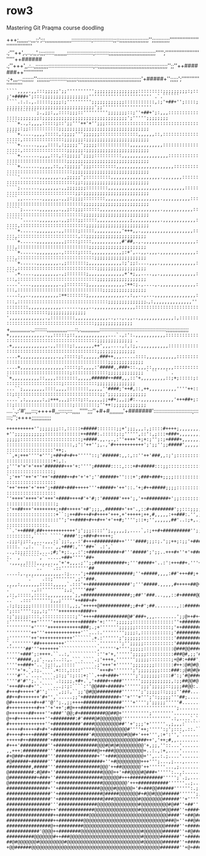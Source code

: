 # row3
Mastering Git Praqma course doodling

+++;,,,,,,..,,,:;';::,,,,,,,,,,,,,,,,,:::::::::::::;:::::::::::::;;::;;;;;;;;;;;;;;;;;;'';;;;;;;;;;;''''''''''''''''''''''''''''''''''
 .;'''++',.,..,.,,',:;;;::::::,,,,,,,,:::::::::::::::::;:::::::::;;;;;;;;;;;;;;;;;;;;;;;;;;;;;''''';''''''''''''''''''''''''''++######
       .;''+++',,.:..,;;;;;;;;:::::::::::::::::::::::::::::;::;;;;;;;;;;;;;;;;;;;;;;;;;;;;;;;;;;;;;;;;;;;'';;''++#######++''''''''''''
             .;+,,,...;;;;;;;'';;;;;;;;:::::::::::;;;;;;:;;;;;;;;;;;;;;;;;;;;;;;;;;;;;;;;;;;;;;;'+#####+'';;;;;';'''''''''''''''''''''
``         ````,,,,.,,:::;;;;;';;'''''''''';;;;;;;;;;;;;;;;:::::::::;;;;;;;;;:;::;'+####+';:::;;;;;;;;;;;;;;;;;'''''''''''''''''''''''
.`.``````  ````.:.:.,.:::::;;;;:;''''''''';;;;;;;;;;;;:::::::::::,:;'+##+'';::::;;;;;;;:;;;;;;;;;;;;;;;;;;;;;;;;;';;''''''''''''''''''
     ```````````;.,;;:,,::::;;;::''''''''';;;;;;;::;''+##+';:,,,:::::::::::::::;;;;;;;;:;;;;;;;;;;;;;;;;;;;;;;;;;;;;;;;';''''';;;;;;;;
            ````+..,:,,,,:::::;::';;'''++'+'';;;::::::::::::::::::::::::::::::::::;;;;;:;;:::::::::::;;;;;;;;;;;;;;;;;;;;;;;;;;;;;;;;;
            ````+.....,,,,:::::,:;;;;''';;;;;;::::::::::::::,,,,,,::,::::::::::::::::::,:::::::::::::::;;;;;;;:;;;;;;;;;;;;;;;;;;;;;;;
            ````+......,,,,::::,:;;;;;'';;;;;::::::::::::,,,,,,,,,,,,::::::::::::::::::,::::::::::::::::;;;;;;:;;;;;;;;;;;;;;;;;;;;;;;
            ````+.......,,,,:::,::;;;;;';;;;::::::::::,,,,,,,,,,,,,,,,,:::::::::::::::::::::::::::::::::;;;;;;;;;;;;;;;;;;;;;;;;;;;;;;
            ````+.......,,,,,::,,:;;;;;';;;:::::::::,,,,,,,,,,,,,,,,,,,,,:::::::::::::::::::::::::::::::::;;;;;;;;;;;;;;;;;;;;;;;;;;;;
            ````'.......,,,,,,,.,,;;;;;';:::::::::,,,,,,,,,,,,,,,,,,.,,,,,,,:::::::::::::::::::::::::::::::;;:;;;;;;;;;;;;;;;;;;;;;;;;
            ````;.......,,,,,,,.,,;;;;;;;::::::::,,,,,,,,,,,,,,,,,,,.,,,,,,,,::::::::::::::::::::::::::::::;;:;;;;;;;;;;;;;;;;;;;;;;;;
            ````,,.......,,,,,,.,,;:;;;;::::::::,,,,,,,,,,,,,,,,,,,,.,,,,,,,,,,:::::::::::::::::::::::::::::::;;;;;;;;;;;;;;;;;;;;;;;;
            `````;......,,,,,,,.,,;::;;;::::::,,,,,,,,,,,,,,,,,,,,,,.,,,,,,,,,,,::::::::::::::::::::::::::::::;;;;;;;;;;;;;;;;;;;;;;;;
            `````'......,,,,,,,.,,;:::;;:::::,,,,,,,,,,,,;,,,,,,,,,,.,,,,,,,,,,,,:::::,::::::::::::::::::::::::;;;;;;;;;;;;;;;;;;;;;;;
             ````+......,,,,,,,.,,:::::;:::::,,,,,,,,,,'+++,,.,,,,,,,,,,,,,,,,,,,:::::,::::::::::::::::::::::,::;;;;;;;;;;;;;;;;;;;;;;
             ````+......,,,,,,,,,,;::::;::::,,,,,,,,,,,#'##,.,.,,,,,,,,,,,,,,,,,,,::::,::::::::::::::::::::::::::;;;;;;;;;;;;;;;;;;;;;
             ````+......,,,,,,,,.,:::::;::::,,,,,,,,,,,;:+',..,,.,,,.,,,,,,,,,,,,,::::,::::::::::::::::::::::::::::;;;;;;;;;;;;;;;;;;;
             ````+......,,,,,,,,.,;:::::::;,,,,,,,,,,,,:;';;:....,,,.,,,,,,,,,,,,,::::,:::::::::::::::::::::::::::::;;;;;;;;;;;;;;;;;;
             ```.+.....,,,,,,,,,.,;:::::::;,,,,,,,,,,,,,+'+;,,....,,.,,,,,,,,,,,,,::::,:::::::::::::::::::::::::::::;;;;;;;;;;;;;;;;;;
             ....'....,,,,,,,,,,.,;:::::::;,,,,,,,,,,,,,:++:;.,....,.,,,,,,,,,,,,,::::,:::::::::::::::::::::::::::::::;;;;;;;;;;;;;;;;
             ....:,,..,,,,,,,,,,:++:::::::;,,,,,,,,,,,,,.,:,,..,...,,,,,,,,,,,,,,,::::,:::::::::::::::::::::::::::::::::;;;;;;;;;;;;;;
             ``.`,:,,,,,,,,,,,,,,''::::::::,,,,,,,,,,,,.......,,,..,,,,,,,,,,,,,,,::::::::::::::::::::::::::::::::::::::;;;;;;;;;;;;;;
               ` `',,,,,,,,,,,,,.,:::::::::,,,,,,,,,,,,..,..,.,,..,,,,,,,,,,,,,:,:::::::::::::::::::::::::::::::::::::::;;;;;;;;;;;;;;
                 `+,,,,,,,,,,,,,.,,::::::::,,,,,,,,,,,,,.....::,.,,,,,,,,,,,,:::::::::::::::::::::::::::::::::::::::::::;;;;;;;;;;;;;;
               ```+,,,,,,,,,,,,,.,,:::::;::,,,,,,,,,,,,...`.,:':.,,,,,,,,,,,:::::::::::::::::::::::::::::::::::::::::::::;;;;;;;;;;;;;
               . .+,,,,,,,,,,,,,.,,:::::;:,,,,,,,++',,,....,:,:;,.,,,,,,,,,,::::::::::::::::::::::::::::::::::::::::::::;;;;;;;;;;;;;;
              ....+,,,,,,,,,,,,,.,,:::::;:,,,,,,###++,,,.....::::,,,,,,,,,,,:::::::::::::::::::::::::::::::::::::::::::::;;;;;;;;;;;;;
              ....+,,,,,,,,,,,,,,,,:::::;:,,,,:'#####,,###+::.,,,::,,,,,,,,::::::::::::::::::::::::::::::::;:::::::::::::;;;;;;;;;;;;;
      ` ``   ` . `+,,,,,,,,,,::,,,,::::::::,,,,,######++###,,,::'+,,,,,,,,,::;+;:::::;:::::::::::::::::::::;::::::::::::;;;;;;;;;;;;;;
             ...``;,,,,,,,,::::,,,,::::::::,,,,,''####;'++#,::,++,,,,,,,,,,''''++::::;:::::::::::::::::::::::::::::::;;';;;;;;;;;;;;;;
             ....`,:,,,,,,:,;+++,,,;::::;::,,,,,;;+#+;,,;;#:..,,,,,,,,,,,,'+++##+;:::;:::::::::::::::::::::;::::::::;''++:;;;;;;;;;;;;
      ```....`.,:'#',,,,:::;++++#,,;::::;:::,,,,,''''';;;''+#+#,,,,,,,,,'+#######':::::::::::::::::::::::::;::::::;'';++++;;;;;;;;;;;;
`````.;'#++++++++++;:::::::+#####,:;;;::;;''''+:,#+':;::+'#++;;,,,,,,,,,#########'::::::::::::::::::::::::::::::::'''''+++';;;;;;;;;;;
++++++++++'';;;;;;;::,:::::+#####:::::::;;+';;;,,,:,;::::#++++;,,,,,,,,:#######'##,,,:::::::::::::::::::::;:::::::;;''''+++;;;;;;;;;;'
+'';;;;;;;;;;;:::::::::::::++####:.:::::;:;''''',::':,;:::+###+,,,,,,,,,+#'####;;,;::,::::::::::::::::::::':::::::;';'''+#+;;;;;;;;;;+
;;;;;::::::::::::::::::::::;+####.,,.,.,:''++++'+;+:;'';:;+####+,,,,,,,,;+'+###':;:'';::::::::::::::::::::'::::::;''+#+'+++;;;;;;;;;;'
::::::::::::::::::::::::,;':'++'';,.,'#+++++++++++';';;'';;#####',,,,,:,:;'+++#:'';;':::::::::::::::::::::':::::;:+''+''++';;;;;;;;;;'
:::::::::::::::::'++;.  ``,+;+++''''+''';+##+#+#++'''''::;'######:,,:,::''++'###,,:;';::::::::::::::::::::;+;'''++''+++++''#;;;;;;;;';
:::::::::::::::::+:,:.     ;'''+'+'+'+++'#######+++'+:'''';######::::,:::+#+#####:::;;::::::::::::::::::::;''''++++'++++++##;;;;;;;;';
:::::::::::::::::;       `;'++''++'+''++'+#####++#+'+'+';''######+'':::+';###+###+;;;;:::::::::::::::::::;;;++++##++++#+#####;;;;;;;+;
::::::::::::::::::       '++'++++'+'+++';+####+###+++++'''+#####+'++'::.'+;#++#####;;;;:::::::::::::::;::;';'+########+##@####;;;;;;+;
::::::::::::::::::      ''++++'++++'+'+++'+####++++#'+'#;:'######'+++';,'++########+';;::::::::::;;;:;;;;''+':#########@@@#####;;;;;';
::::::::::::::::::;    :'++##+++'++++++++;+##+++++'+#';;;,,######+'++'.,::#+########';;:::;;;;;;;;;::;;;;#+;:'#########@########;;;'';
::::::::::::::::::+``:;++##+++#+#++++'+++,+'+++++;++,#,,,,,:++###:.'',;,,:##########+;;;;;;:;;;;;;;''+;;;+':;;###########@######;;;+;;
:::::::::::::::::::'';'++####+#++#++'+'++#;'''';::+;'',,,,,,##'..:;+,.;+;,+#########+;;;;+##;;;';;;;;;;:,;;;;'#####@####@#@@#@##;;;+;;
:::::::::::::::. ``.'++####;##++++++++++++';';;;::::'';,,,,,;,....`,:;++#+##########'';;'###+;;';;;;;;';::;''+########@#@@@@@@@+';;+;;
:::::::::,````` ````'####':;+##+#+++++;`  .;;;:;;::,,...,,,:;`;;:,,.:'#+++#########++''''####;;;:;.';;++;:;;'+######@@@#'@@@@@#++;;+;;
::::.`.,:.```:...`,,+###:,'''##+` .:',`   ..,:;;;:::::,...;#;'+;:.,.:':+###########+#'''#####';';;..+++#+''+'+###'##@@@#''@@@@##+;''';
:.  ,```````,``.....+##+'''''##+        `.,,,,,::::,,,,,.,,'+'+,,,.;'';;###########+;'''#####+'..:':+++##+.'''+#++##@@@@''#@@###+;+';'
     ``````..` ``.::''''''''''##      ....:,.,,,,,,,,,,,,,.:;....';+################;''+#####,,,,:##'+++##;+''++#+++##@@+###@####;#;;'
       `.`   .::;'''''''',;''###.    ,,,,:,,,,,,,:::::,,,,,`.:::'++###############';'''#####.,,,,,#+++++##@+'++++'++#+#+#########'''''
.`       .,::'''''''';,;'''''###'   ,::,:::::,:::::,,,,,,,,,`;,+#################;;##''###...,,,::#+#####@@#'++++++'++';+########+':''
..`  .:::''''''';,,;'''''++###+#+  .:;:;;;;;::::::::::::::,,;,'+++++@###########;;#+#';##........,::########+++##+++'';+####'####++:''
';:::'''':;;,:;''''++++++++####++  :;';;;;;::::,::::::::::::;''++++############@#'###+,,,........';;@++#++#@@+#####++######+'##+++''''
:''''''''++''''''++++++++++#####+'+:'''';;;;;;:::::::::::::::''+##############'#+#####.::,...,,,:;;+#+#@#++#@@################+#++#'''
'''''''''+'''''++++++++++++###;.;+''''''';;;;;;:::::::::::::;'++##############@#######;:::...:,::;';:+###+###@@@@################@#'''
'''''''''++'''+++++++++++++'``...:.'''''''';;;;:,:::::::::::;'################'+#######;:,.;,:,,,,:::;#@+######@################@+###'
:''''''''++'++++++++++++'``````.+.:'''''';';;;;;;::::::::::::'###############@;'@#######.........:;:,;@@@@@##@@################@######
`,''''''''##+++++++++'```````````.'''''''';'';;;;;:::::::::::'#############'####::@#####`..;;;::......,;#####@##################+###@#
'''''''##'''+++++++``````````````,''''''+'''';;;;;:::::::::::@###@@####'####+:::::+#####,,+':#;;;;:....##@#@@######################@@@
'''''+###';:++++.``..:,``````````:''+'+,'''''';;;;;::::::::::###@#,;;'##+;::,::::::####:;''+';''+''+''''';;'######################@@@@
''''#####,,;'..,,:..::,.```.````.;'++++,''''''';;;;;::::::::;+@#:+###',,,:;;:,:,,::###,;;::+###+#++++++'''''#######@#@@@@#########@@@@
''''++###+'..`:;::,,:::::```````.;'+++'+'''''';;;;;;;;:::::::#++:@#@#@;,,,,:;::,:,:##,':::::;:;;;######+++++#####@@@@@@@@@@#######@@@@
''''+'+.`,:;.````.+:::,::::'`````'+++#+''''''';';;;;;;;;::::###:;@#@#@#,,,,,,::::,:#:++:;;;;;;;;;,,:############@@@@@@@@@@@######@@@@@
''''#''.`....````.;:;;':;:::+:``.++#+###+'''''';';;;;;;;::::#':;'#@####,,,:::::::::'';:+;'''';;',,,#@@@########@@@@@@@@@@@@@######@@@@
''''#'#'';.`.`````.:;;;;.+#+.`,'+####++###''''''';;;;;;;;;;;,:;;##@@#@',,,::::::::::...:';+;';;;;;+@@@@#######@@@@@@@@@@@@@@@#####@@@@
'+++##++#+''.````...;:;:````:''@@###+#####+'''''';;;';;;;;::;;;;##@@:..,,,:;;;:;::::'.....,''''';;;;'#######@@@@@@@@@@@@@@@@@####@;#@@
#+++#+++++'#'';````,;;:,``;;'@#@@#########''''''';';;;;;::;;;;''###....',,:;';:::::##.......,''''''''#####@@@@@@@@@@@@@@@@@@@@###'':@@
##++#+++++++'#+'',`.....;;'+#############+''+'''+''';':;;;;;'''##;.....#,,,:;:::##+#:,........:+++++####@@#@@@@@@@@@@@@@@@@@@@@##+';@@
@#++++++++#++#''@'';.,;;++++##############''''+'''';';;;;;'''''#.......#,,,:,+###;#+#'+,......:###++@@@@@@@@@@@@@@@@@@@@@@@@@@@###+;+@
#++++++++++#++''+'++';#@+++###############+''''''''''''''''''';........:,,'###'++#+#++'#,,...,+#@@##@@@@@@@@@@@@@@@@@@@@@@@@@@@###+;+@
@+++++++##++++''+###''@@;#+#########@@##@+'''''''''';''''''''...........##++''+''+#+#+++,:::.'#@@@@@@@@@@@@@@@@@@@@@@@@@@@@@@@@###':#@
@++#++++++++++''+########:#'####@#@@@@@@@@''''''''''''''''''.:,....`.`..::##+#++#+###,:,::::::@@@@@@@@@@@@@@@@@@@@@@@@@@@@@@@@@##+;;@@
#+++++++++++++''+##########'####@@@@@@@@@##''+';;;'+''''''.,;,,,:```````,':#+'+''#'::::::::::#@@@@@@@@@@@@@@@@@@@@@@@@@@@@@@@@@@#;:#@@
+++++#+++++#+#+'+###############@@@@@@@@@@@@#''''++;''''':;';:::,.::.``...':;+#',,,,::::::'+##@@@@@@@@@@@@@@@@@@@@@@@@@@@@@@@@@@;;+@@#
#++++#++++#####'+#############'#@@@@@@@@@@@#@@#+'+++''',:+':'',`...........,,,,,,,,,::::''++##@@@@@@@@@@@@@@@@@@@@@@@@@@@@@@@@@';+@@##
+++++#++#######'+################@@@@@@@@@@@@@@@###++','++;#,,...............',,,,,,,:;,:+@#@@@@@@@@@@@@@@@@@@@@@@@@@@@@@@@@@@+++#@@##
#+++'##########''+###############@@@#@#@#@@@@@@@@@'+,;;,''::...'..............:,,,,::,.,'#@@@@@@@@@@@@@@@@@@@@@@@@@@@@@@@@@@@#+++@@###
,,+++:#########'''###############@++###@@@@@@@@@@@+..:.,:+,....'................;;,,...;#@#@@@@@@@@@@@@@@@@@@@@@@@@@@@@@@@@@@++#@@@###
#+@###+########'''###############+''+###@@@@@@@@@@+'',..:.;....'......................;###@@@@@@@@@@@@@@@@@@@@@@@@@@@@@@@@@@++##@@@###
#@######+######'''#################+''+#@@@@@@@@@+++''';...,;...,....................;';;@@@@@@@@@@@@@@@@@@@@@@@@@@@@@@@@@@#++#@@@@###
#########,#####'''################@@@'++##@@@@@@@'++''''''...,;..................,..;;;''@@@@@@@@@@@@@@@@@@@@@@@@@@@@@@@@@@++#@@@@@###
@#########:#@##+''#################@@@@++'+##@@@@#@###+''''':..,:..................;+++';;@@@@@@@@@@@@@@@@@@@@#@@@@@@@@@@@++++@@@@@@##
@##########+###+''#################@@@@@@#+++############''''';`.;,...............:'####+++@@@@@@#@@@@@@@@@@@@@@@@@@@@@@@#++#@@@@@@@##
@###############''+################@@@@@@@@@'+++###########''''''..;.........,...,;#######+#@@@@@@@##@@@@@@@@@@@@@@@@@@@@++##@@@@@@@##
###############+''+###############@@@@@#@@@@@@+'#+###@@######'''''':.;...........;##########@@@@@@@@@+++@@@@@@@@@@@@@@@@++##@@@@@@@@##
################''+################@#####@@@@@@@#+#@@#@@@######'''''';,;.,......;#############@@@@@@@@@##'#@@@@@@@@@@@@@++#@@@@@@@@###
################''+################@###@@@@@@@@@#@@@@@@@@######''+'''''';,.....;##############@@#@@#@@@@@@+''#@@@@@@@@@#+#'@@@@@######
################'''##############@@@@@@@@@@@@@@@#@@@@@@@@@@#@##''+##'''''':...;################@#@@@@@@@@@@@++;'#@@@@@@##++@@@@#######
################++'#############@@@@@@@@@@@@@@@@#@@@@@@@@#@@###''+####+'''''';'################@#@@@@@@@@@@@@@##;;''+####+@@@@@#######
#################++###########@@@@@@@@@@@@@@@@@@@@@@@@@@@@@####''+##@###+'''';#################@@@@@@@@@@@@@@@@#@+';''##++@@@@########
#################++#########@@@@@@@@@@@@@@@@@@@@@@@@@@@@@@###@+''+##@######''@#################@@@@@@@@@@@@@@@@@@#@#+#+''@@@@@########
################@++#########@@@@@@@@@@@@@@@@@@@@@@@@@@@@@@#####''+###########@################@#@@@@@@@@@@@@@@@@@@@@@#+#@@@@@@@#######
############'@@@@++########@@@@@@@@@@@@@@@@@@@@@@#@@@@@@@######''+#@######'###################@#@@@@@@@@@@@@#@@@@@@@@@@@@@@##@########
##########@@@@@@@#++###@@@@@@@@@@@@@@@@@@@@@@@@@@#@@@@@@#######''+############################@@@@@@@@@@@@@@@@@#@@@@@@@@@@@###########
##@#@@@@@@@#@@@@@@@@@#@@@@@@@@@@@@@@@@@@@@@@@@@@@#@@@@@@@######''+##########################@@@@@#@@@@@@@@@@@@@@@##@@@@#@@@@##########
+@@######@@@@@@@@@@@@@@@@@@@@@@@@@@@@@@@@@@@@@@@@@@@@@@@#######''+@+#####+################@@@@@@@@@@@@@@@@@@@@@@@@@@##@@##############
